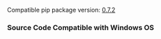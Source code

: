 <!--- https://github.com/mgroth0/deephys/releases -->

[//]: # (VERSION:1.26.0)

Compatible pip package
version: [0.7.2](https://pypi.org/project/deephys/0.7.2/)

### Source Code Compatible with Windows OS

[//]: # (### PIP Python Package Updated to 0.7.2)
[//]: # (### New Features)
[//]: # (### Performance Improvements)
[//]: # (### Cosmetic Changes)
[//]: # (### Bug Fixes)
[//]: # (### Internal Development)
[//]: # (### New Tests)
[//]: # (### Notes)
[//]: # (### Todo)